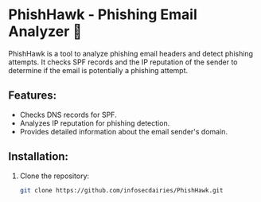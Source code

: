 # PhishHawk - Phishing Email Analyzer 🦅

PhishHawk is a tool to analyze phishing email headers and detect phishing attempts. It checks SPF records and the IP reputation of the sender to determine if the email is potentially a phishing attempt.

## Features:
- Checks DNS records for SPF.
- Analyzes IP reputation for phishing detection.
- Provides detailed information about the email sender's domain.

## Installation:
1. Clone the repository:
   ```bash
   git clone https://github.com/infosecdairies/PhishHawk.git
